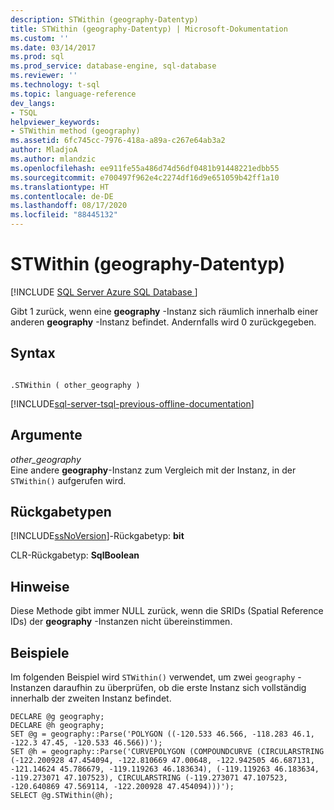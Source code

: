 ```yaml
---
description: STWithin (geography-Datentyp)
title: STWithin (geography-Datentyp) | Microsoft-Dokumentation
ms.custom: ''
ms.date: 03/14/2017
ms.prod: sql
ms.prod_service: database-engine, sql-database
ms.reviewer: ''
ms.technology: t-sql
ms.topic: language-reference
dev_langs:
- TSQL
helpviewer_keywords:
- STWithin method (geography)
ms.assetid: 6fc745cc-7976-418a-a89a-c267e64ab3a2
author: MladjoA
ms.author: mlandzic
ms.openlocfilehash: ee911fe55a486d74d56df0481b91448221edbb55
ms.sourcegitcommit: e700497f962e4c2274df16d9e651059b42ff1a10
ms.translationtype: HT
ms.contentlocale: de-DE
ms.lasthandoff: 08/17/2020
ms.locfileid: "88445132"
---
```

# <a name="stwithin-geography-data-type"></a>STWithin (geography-Datentyp)
[!INCLUDE [SQL Server Azure SQL Database ](../../includes/applies-to-version/sql-asdb.md)]

  Gibt 1 zurück, wenn eine **geography** -Instanz sich räumlich innerhalb einer anderen **geography** -Instanz befindet. Andernfalls wird 0 zurückgegeben.  
  
## <a name="syntax"></a>Syntax  
  
```  
  
.STWithin ( other_geography )  
```  
  
[!INCLUDE[sql-server-tsql-previous-offline-documentation](../../includes/sql-server-tsql-previous-offline-documentation.md)]

## <a name="arguments"></a>Argumente
 *other_geography*  
 Eine andere **geography**-Instanz zum Vergleich mit der Instanz, in der `STWithin()` aufgerufen wird.  
  
## <a name="return-types"></a>Rückgabetypen  
 [!INCLUDE[ssNoVersion](../../includes/ssnoversion-md.md)]-Rückgabetyp: **bit**  
  
 CLR-Rückgabetyp: **SqlBoolean**  
  
## <a name="remarks"></a>Hinweise  
 Diese Methode gibt immer NULL zurück, wenn die SRIDs (Spatial Reference IDs) der **geography** -Instanzen nicht übereinstimmen.  
  
## <a name="examples"></a>Beispiele  
 Im folgenden Beispiel wird `STWithin()` verwendet, um zwei `geography` -Instanzen daraufhin zu überprüfen, ob die erste Instanz sich vollständig innerhalb der zweiten Instanz befindet.  
  
```  
DECLARE @g geography;  
DECLARE @h geography;  
SET @g = geography::Parse('POLYGON ((-120.533 46.566, -118.283 46.1, -122.3 47.45, -120.533 46.566))');  
SET @h = geography::Parse('CURVEPOLYGON (COMPOUNDCURVE (CIRCULARSTRING (-122.200928 47.454094, -122.810669 47.00648, -122.942505 46.687131, -121.14624 45.786679, -119.119263 46.183634), (-119.119263 46.183634, -119.273071 47.107523), CIRCULARSTRING (-119.273071 47.107523, -120.640869 47.569114, -122.200928 47.454094)))');  
SELECT @g.STWithin(@h);  
```  
  
  

